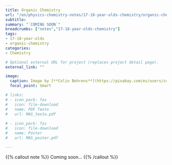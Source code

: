 ```yaml
---
title: Organic Chemistry
url: "/en/physics-chemistry-notes/17-18-year-olds-chemistry/organic-chemistry"
subtitle: 
summary: "`COMING SOON`"
breadcrumbs: ["notes","17-18-year-olds-chemistry"]
tags:
- 17-18-year-olds
- organic-chemistry
categories:
- Chemistry

# Optional external URL for project (replaces project detail page).
external_link: ""

image:
  caption: Image by [**Colin Behrens**](https://pixabay.com/es/users/colin00b-346653/) on [Pixabay](https://pixabay.com/es/)
  focal_point: Smart

# links:
# - icon_pack: fas
#   icon: file-download
#   name: PDF Texto
#   url: MAS_texto.pdf
  
# - icon_pack: fas
#   icon: file-download
#   name: Póster
#   url: MAS_poster.pdf

---
```


{{% callout note %}}
Coming soon...
{{% /callout %}}
